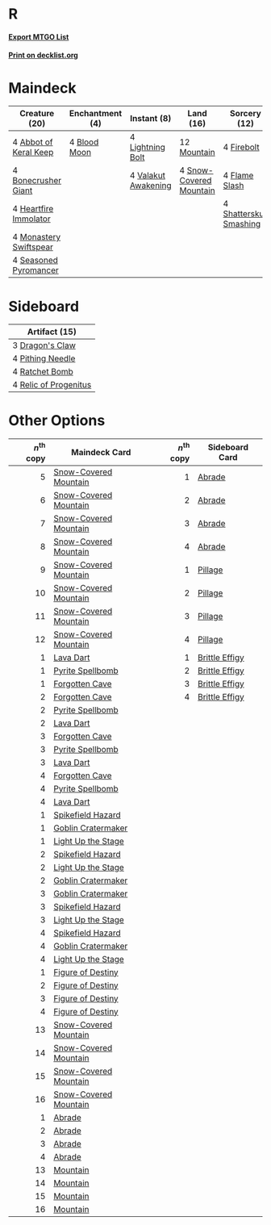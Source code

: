 # R

#### [Export MTGO List](../collection/R/R.txt)
#### [Print on decklist.org](http://decklist.org/?deckmain=4%09Abbot%20of%20Keral%20Keep%0A4%09Blood%20Moon%0A4%09Bonecrusher%20Giant%0A4%09Firebolt%0A4%09Flame%20Slash%0A4%09Heartfire%20Immolator%0A4%09Lightning%20Bolt%0A4%09Monastery%20Swiftspear%0A12%09Mountain%0A4%09Seasoned%20Pyromancer%0A4%09Shatterskull%20Smashing%0A4%09Snow-Covered%20Mountain%0A4%09Valakut%20Awakening&deckside=3%09Dragon's%20Claw%0A4%09Pithing%20Needle%0A4%09Ratchet%20Bomb%0A4%09Relic%20of%20Progenitus)
# Maindeck

|                                          Creature (20)                                          |                                   Enchantment (4)                                    |                                         Instant (8)                                          |                                            Land (16)                                             |                                           Sorcery (12)                                           |
|-------------------------------------------------------------------------------------------------|--------------------------------------------------------------------------------------|----------------------------------------------------------------------------------------------|--------------------------------------------------------------------------------------------------|--------------------------------------------------------------------------------------------------|
|4 [Abbot of Keral Keep](http://gatherer.wizards.com/Pages/Card/Details.aspx?multiverseid=398411) |4 [Blood Moon](http://gatherer.wizards.com/Pages/Card/Details.aspx?multiverseid=45386)|4 [Lightning Bolt](http://gatherer.wizards.com/Pages/Card/Details.aspx?multiverseid=806)      |12 [Mountain](http://gatherer.wizards.com/Pages/Card/Details.aspx?multiverseid=439859)            |4 [Firebolt](http://gatherer.wizards.com/Pages/Card/Details.aspx?multiverseid=189236)             |
|4 [Bonecrusher Giant](http://gatherer.wizards.com/Pages/Card/Details.aspx?multiverseid=473077)   |                                                                                      |4 [Valakut Awakening](http://gatherer.wizards.com/Pages/Card/Details.aspx?multiverseid=491818)|4 [Snow-Covered Mountain](http://gatherer.wizards.com/Pages/Card/Details.aspx?multiverseid=121233)|4 [Flame Slash](http://gatherer.wizards.com/Pages/Card/Details.aspx?multiverseid=416914)          |
|4 [Heartfire Immolator](http://gatherer.wizards.com/Pages/Card/Details.aspx?multiverseid=485473) |                                                                                      |                                                                                              |                                                                                                  |4 [Shatterskull Smashing](http://gatherer.wizards.com/Pages/Card/Details.aspx?multiverseid=491802)|
|4 [Monastery Swiftspear](http://gatherer.wizards.com/Pages/Card/Details.aspx?multiverseid=438706)|                                                                                      |                                                                                              |                                                                                                  |                                                                                                  |
|4 [Seasoned Pyromancer](http://gatherer.wizards.com/Pages/Card/Details.aspx?multiverseid=464094) |                                                                                      |                                                                                              |                                                                                                  |                                                                                                  |


# Sideboard

|                                         Artifact (15)                                          |
|------------------------------------------------------------------------------------------------|
|3 [Dragon's Claw](http://gatherer.wizards.com/Pages/Card/Details.aspx?multiverseid=129527)      |
|4 [Pithing Needle](http://gatherer.wizards.com/Pages/Card/Details.aspx?multiverseid=129526)     |
|4 [Ratchet Bomb](http://gatherer.wizards.com/Pages/Card/Details.aspx?multiverseid=370623)       |
|4 [Relic of Progenitus](http://gatherer.wizards.com/Pages/Card/Details.aspx?multiverseid=174824)|


# Other Options

|*n*<sup>th</sup> copy|                                         Maindeck Card                                          |*n*<sup>th</sup> copy|                                     Sideboard Card                                      |
|--------------------:|------------------------------------------------------------------------------------------------|--------------------:|-----------------------------------------------------------------------------------------|
|                    5|[Snow-Covered Mountain](http://gatherer.wizards.com/Pages/Card/Details.aspx?multiverseid=121233)|                    1|[Abrade](http://gatherer.wizards.com/Pages/Card/Details.aspx?multiverseid=430772)        |
|                    6|[Snow-Covered Mountain](http://gatherer.wizards.com/Pages/Card/Details.aspx?multiverseid=121233)|                    2|[Abrade](http://gatherer.wizards.com/Pages/Card/Details.aspx?multiverseid=430772)        |
|                    7|[Snow-Covered Mountain](http://gatherer.wizards.com/Pages/Card/Details.aspx?multiverseid=121233)|                    3|[Abrade](http://gatherer.wizards.com/Pages/Card/Details.aspx?multiverseid=430772)        |
|                    8|[Snow-Covered Mountain](http://gatherer.wizards.com/Pages/Card/Details.aspx?multiverseid=121233)|                    4|[Abrade](http://gatherer.wizards.com/Pages/Card/Details.aspx?multiverseid=430772)        |
|                    9|[Snow-Covered Mountain](http://gatherer.wizards.com/Pages/Card/Details.aspx?multiverseid=121233)|                    1|[Pillage](http://gatherer.wizards.com/Pages/Card/Details.aspx?multiverseid=14755)        |
|                   10|[Snow-Covered Mountain](http://gatherer.wizards.com/Pages/Card/Details.aspx?multiverseid=121233)|                    2|[Pillage](http://gatherer.wizards.com/Pages/Card/Details.aspx?multiverseid=14755)        |
|                   11|[Snow-Covered Mountain](http://gatherer.wizards.com/Pages/Card/Details.aspx?multiverseid=121233)|                    3|[Pillage](http://gatherer.wizards.com/Pages/Card/Details.aspx?multiverseid=14755)        |
|                   12|[Snow-Covered Mountain](http://gatherer.wizards.com/Pages/Card/Details.aspx?multiverseid=121233)|                    4|[Pillage](http://gatherer.wizards.com/Pages/Card/Details.aspx?multiverseid=14755)        |
|                    1|[Lava Dart](http://gatherer.wizards.com/Pages/Card/Details.aspx?multiverseid=29766)             |                    1|[Brittle Effigy](http://gatherer.wizards.com/Pages/Card/Details.aspx?multiverseid=438496)|
|                    1|[Pyrite Spellbomb](http://gatherer.wizards.com/Pages/Card/Details.aspx?multiverseid=442796)     |                    2|[Brittle Effigy](http://gatherer.wizards.com/Pages/Card/Details.aspx?multiverseid=438496)|
|                    1|[Forgotten Cave](http://gatherer.wizards.com/Pages/Card/Details.aspx?multiverseid=376344)       |                    3|[Brittle Effigy](http://gatherer.wizards.com/Pages/Card/Details.aspx?multiverseid=438496)|
|                    2|[Forgotten Cave](http://gatherer.wizards.com/Pages/Card/Details.aspx?multiverseid=376344)       |                    4|[Brittle Effigy](http://gatherer.wizards.com/Pages/Card/Details.aspx?multiverseid=438496)|
|                    2|[Pyrite Spellbomb](http://gatherer.wizards.com/Pages/Card/Details.aspx?multiverseid=442796)     |                     |                                                                                         |
|                    2|[Lava Dart](http://gatherer.wizards.com/Pages/Card/Details.aspx?multiverseid=29766)             |                     |                                                                                         |
|                    3|[Forgotten Cave](http://gatherer.wizards.com/Pages/Card/Details.aspx?multiverseid=376344)       |                     |                                                                                         |
|                    3|[Pyrite Spellbomb](http://gatherer.wizards.com/Pages/Card/Details.aspx?multiverseid=442796)     |                     |                                                                                         |
|                    3|[Lava Dart](http://gatherer.wizards.com/Pages/Card/Details.aspx?multiverseid=29766)             |                     |                                                                                         |
|                    4|[Forgotten Cave](http://gatherer.wizards.com/Pages/Card/Details.aspx?multiverseid=376344)       |                     |                                                                                         |
|                    4|[Pyrite Spellbomb](http://gatherer.wizards.com/Pages/Card/Details.aspx?multiverseid=442796)     |                     |                                                                                         |
|                    4|[Lava Dart](http://gatherer.wizards.com/Pages/Card/Details.aspx?multiverseid=29766)             |                     |                                                                                         |
|                    1|[Spikefield Hazard](http://gatherer.wizards.com/Pages/Card/Details.aspx?multiverseid=491809)    |                     |                                                                                         |
|                    1|[Goblin Cratermaker](http://gatherer.wizards.com/Pages/Card/Details.aspx?multiverseid=452853)   |                     |                                                                                         |
|                    1|[Light Up the Stage](http://gatherer.wizards.com/Pages/Card/Details.aspx?multiverseid=457251)   |                     |                                                                                         |
|                    2|[Spikefield Hazard](http://gatherer.wizards.com/Pages/Card/Details.aspx?multiverseid=491809)    |                     |                                                                                         |
|                    2|[Light Up the Stage](http://gatherer.wizards.com/Pages/Card/Details.aspx?multiverseid=457251)   |                     |                                                                                         |
|                    2|[Goblin Cratermaker](http://gatherer.wizards.com/Pages/Card/Details.aspx?multiverseid=452853)   |                     |                                                                                         |
|                    3|[Goblin Cratermaker](http://gatherer.wizards.com/Pages/Card/Details.aspx?multiverseid=452853)   |                     |                                                                                         |
|                    3|[Spikefield Hazard](http://gatherer.wizards.com/Pages/Card/Details.aspx?multiverseid=491809)    |                     |                                                                                         |
|                    3|[Light Up the Stage](http://gatherer.wizards.com/Pages/Card/Details.aspx?multiverseid=457251)   |                     |                                                                                         |
|                    4|[Spikefield Hazard](http://gatherer.wizards.com/Pages/Card/Details.aspx?multiverseid=491809)    |                     |                                                                                         |
|                    4|[Goblin Cratermaker](http://gatherer.wizards.com/Pages/Card/Details.aspx?multiverseid=452853)   |                     |                                                                                         |
|                    4|[Light Up the Stage](http://gatherer.wizards.com/Pages/Card/Details.aspx?multiverseid=457251)   |                     |                                                                                         |
|                    1|[Figure of Destiny](http://gatherer.wizards.com/Pages/Card/Details.aspx?multiverseid=373388)    |                     |                                                                                         |
|                    2|[Figure of Destiny](http://gatherer.wizards.com/Pages/Card/Details.aspx?multiverseid=373388)    |                     |                                                                                         |
|                    3|[Figure of Destiny](http://gatherer.wizards.com/Pages/Card/Details.aspx?multiverseid=373388)    |                     |                                                                                         |
|                    4|[Figure of Destiny](http://gatherer.wizards.com/Pages/Card/Details.aspx?multiverseid=373388)    |                     |                                                                                         |
|                   13|[Snow-Covered Mountain](http://gatherer.wizards.com/Pages/Card/Details.aspx?multiverseid=121233)|                     |                                                                                         |
|                   14|[Snow-Covered Mountain](http://gatherer.wizards.com/Pages/Card/Details.aspx?multiverseid=121233)|                     |                                                                                         |
|                   15|[Snow-Covered Mountain](http://gatherer.wizards.com/Pages/Card/Details.aspx?multiverseid=121233)|                     |                                                                                         |
|                   16|[Snow-Covered Mountain](http://gatherer.wizards.com/Pages/Card/Details.aspx?multiverseid=121233)|                     |                                                                                         |
|                    1|[Abrade](http://gatherer.wizards.com/Pages/Card/Details.aspx?multiverseid=430772)               |                     |                                                                                         |
|                    2|[Abrade](http://gatherer.wizards.com/Pages/Card/Details.aspx?multiverseid=430772)               |                     |                                                                                         |
|                    3|[Abrade](http://gatherer.wizards.com/Pages/Card/Details.aspx?multiverseid=430772)               |                     |                                                                                         |
|                    4|[Abrade](http://gatherer.wizards.com/Pages/Card/Details.aspx?multiverseid=430772)               |                     |                                                                                         |
|                   13|[Mountain](http://gatherer.wizards.com/Pages/Card/Details.aspx?multiverseid=439859)             |                     |                                                                                         |
|                   14|[Mountain](http://gatherer.wizards.com/Pages/Card/Details.aspx?multiverseid=439859)             |                     |                                                                                         |
|                   15|[Mountain](http://gatherer.wizards.com/Pages/Card/Details.aspx?multiverseid=439859)             |                     |                                                                                         |
|                   16|[Mountain](http://gatherer.wizards.com/Pages/Card/Details.aspx?multiverseid=439859)             |                     |                                                                                         |

